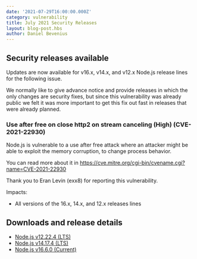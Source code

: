 ```yaml
---
date: '2021-07-29T16:00:00.000Z'
category: vulnerability
title: July 2021 Security Releases
layout: blog-post.hbs
author: Daniel Bevenius
---
```


## Security releases available

Updates are now available for v16.x, v14.x, and v12.x Node.js release lines for
the following issue.

We normally like to give advance notice and provide releases in which the only
changes are security fixes, but since this vulnerability was already public we
felt it was more important to get this fix out fast in releases that were
already planned.

### Use after free on close http2 on stream canceling (High) (CVE-2021-22930)

Node.js is vulnerable to a use after free attack where an attacker might
be able to exploit the memory corruption, to change process behavior.

You can read more about it in
https://cve.mitre.org/cgi-bin/cvename.cgi?name=CVE-2021-22930

Thank you to Eran Levin (exx8) for reporting this vulnerability.

Impacts:

- All versions of the 16.x, 14.x, and 12.x releases lines

## Downloads and release details

- [Node.js v12.22.4 (LTS)](/blog/release/v12.22.4/)
- [Node.js v14.17.4 (LTS)](/blog/release/v14.17.4/)
- [Node.js v16.6.0 (Current)](/blog/release/v16.6.0/)
